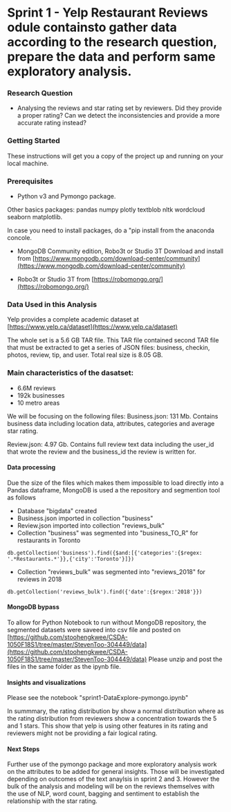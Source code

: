 # Sprint 1 - Yelp Restaurant Reviews odule containsto gather data according to the research question, prepare the data and perform same exploratory analysis.

### Research Question

- Analysing the reviews and star rating set by reviewers.  Did they provide a proper rating? Can we detect the inconsistencies and provide a more accurate rating instead? 

### Getting Started

These instructions will get you a copy of the project up and running on your local machine. 

### Prerequisites

- Python v3 and Pymongo package.

Other basics packages: pandas numpy plotly textblob nltk wordcloud seaborn matplotlib.

In case you need to install packages, do a "pip install <package name> from the anaconda concole.

- MongoDB Community edition, Robo3t or Studio 3T
Download and install from [https://www.mongodb.com/download-center/community](https://www.mongodb.com/download-center/community)

- Robo3t or Studio 3T from [https://robomongo.org/](https://robomongo.org/)

### Data Used in this Analysis

Yelp provides a complete academic dataset at [https://www.yelp.ca/dataset](https://www.yelp.ca/dataset)

The whole set is a 5.6 GB TAR file. This TAR file contained second TAR file that must be extracted to get a series of JSON files: business, checkin, photos, review, tip, and user. Total real size is 8.05 GB.

### Main characteristics of the dasatset:
- 6.6M reviews
- 192k businesses
- 10 metro areas

We will be focusing on the following files:
Business.json: 131 Mb.  Contains business data including location data, attributes, categories and average star rating. 

Review.json: 4.97 Gb.  Contains full review text data including the user_id that wrote the review and the business_id the review is written for.

#### Data processing
Due the size of the files which makes them impossible to load directly into a Pandas dataframe, MongoDB is used a the repository and segmention tool as follows
- Database "bigdata" created
- Business.json imported in collection "business"
- Review.json imported into collection "reviews_bulk"
- Collection "business" was segmented into "business_TO_R" for restaurants in Toronto

```
db.getCollection('business').find({$and:[{'categories':{$regex: '.*Restaurants.*'}},{'city':'Toronto'}]})
```
- Collection "reviews_bulk" was segmented into "reviews_2018" for reviews in 2018

```
db.getCollection('reviews_bulk').find({'date':{$regex:'2018'}})
```

#### MongoDB bypass

To allow for Python Notebook to run without MongoDB repository, the segmented datasets were saveed into csv file and posted on [https://github.com/stoohengkwee/CSDA-1050F18S1/tree/master/StevenToo-304449/data](https://github.com/stoohengkwee/CSDA-1050F18S1/tree/master/StevenToo-304449/data)
Please unzip and post the files in the same folder as the ipynb file.

#### Insights and visualizations

Please see the notebook "sprint1-DataExplore-pymongo.ipynb"

In summmary, the rating distribution by show a normal distribution where as the rating distribution from reviewers show a concentration towards the 5 and 1 stars. This show that yelp is using other features in its rating and reviewers might not be providing a fair logical rating.    


#### Next Steps

Further use of the pymongo package and more exploratory analysis work on the attributes to be added for general insights.  Those will be investigated depending on outcomes of the text anaylsis in sprint 2 and 3.  However the bulk of the analysis and modeling will be on the reviews themselves with the use of NLP, word count, bagging and sentiment to establish the relationship with the star rating.

